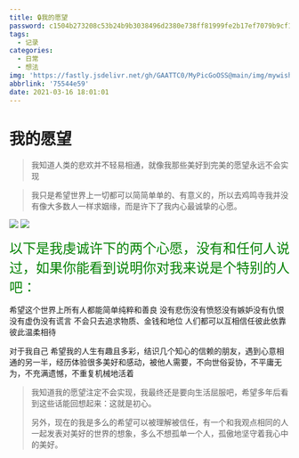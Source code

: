 ```yaml
---
title: 🔒我的愿望
password: c1504b273208c53b24b9b3038496d2380e738ff81999fe2b17ef7079b9cf102c
tags:
  - 记录
categories:
  - 日常
  - 想法
img: 'https://fastly.jsdelivr.net/gh/GAATTC0/MyPicGoOSS@main/img/mywish.jpg'
abbrlink: '75544e59'
date: 2021-03-16 18:01:01
---
```


# 我的愿望

> 我知道人类的悲欢并不轻易相通，就像我那些美好到完美的愿望永远不会实现

> 我只是希望世界上一切都可以简简单单的、有意义的，所以去鸡鸣寺我并没有像大多数人一样求姻缘，而是许下了我内心最诚挚的心愿。

![](https://fastly.jsdelivr.net/gh/GAATTC0/MyPicGoOSS@main/img/20210316182537.jpg)
![](https://fastly.jsdelivr.net/gh/GAATTC0/MyPicGoOSS@main/img/20210316182530.jpg)

<font color=green size=5>以下是我虔诚许下的两个心愿，没有和任何人说过，如果你能看到说明你对我来说是个特别的人吧：</font>



希望这个世界上所有人都能简单纯粹和善良
没有悲伤没有愤怒没有嫉妒没有仇恨没有虚伪没有谎言
不会只去追求物质、金钱和地位
人们都可以互相信任彼此依靠彼此温柔相待

对于我自己
希望我的人生有趣且多彩，结识几个知心的信赖的朋友，遇到心意相通的另一半，经历体验很多美好和感动，被他人需要，不向世俗妥协，不平庸无为，不充满遗憾，不重复机械地活着



> 我知道我的愿望注定不会实现，我最终还是要向生活屈服吧，希望多年后看到这些话能回想起来：这就是初心。
>
> 另外，现在的我是多么的希望可以被理解被信任，有一个和我观点相同的人一起发表对美好的世界的想象，多么不想孤单一个人，孤傲地坚守着我心中的美好。

